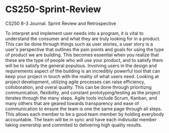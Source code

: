 # CS250-Sprint-Review
CS250 8-3 Journal. Sprint Review and Retrospective


  To interpret and implement user needs into a program, it is vital to understand the consumer and what they are truly looking for in a product. This can be done through things such as user stories, a user story is a user's perspective that outlines the pain points and goals for using the type of product we are building. This becomes essential when you realize that these are the type of people who will use your product, and to satisfy them will be to satisfy the general populous. Involving users in the design and requirements aspect of the building is an incredibly powerful tool that can keep your project in touch with the reality of what users need.
  Looking at project development, utilizing agile processes can raise efficiency, colloboration, and overal quality. This can be done through prioritizng communication, flexibility, and constant prototyping/testing as the project iterates through the many steps. Agile tools include Scrum, Kanban, and many oithers that are geared towards transparency and ease of communication to ensure the team is one the same page through all steps. This allows each member to be a good team member by holding everybody accountable. The team will be in sync and have each indiviudal member taking ownership and commited to delivering high quality results.
